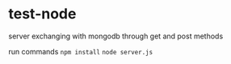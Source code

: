 # test-node
server exchanging with mongodb through get and post methods

run commands
`npm install`
`node server.js`
